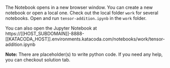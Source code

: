 The Notebook opens in a new browser window. You can create a new notebook or open a local one. Check out the local folder `work` for several notebooks. Open and run `tensor-addition.ipynb` in the `work` folder.

You can also open the Jupyter Notebook at https://[[HOST_SUBDOMAIN]]-8888-[[KATACODA_HOST]].environments.katacoda.com/notebooks/work/tensor-addition.ipynb

**Note:**
There are placeholder(s) to write python code. If you need any help, you can checkout solution tab.